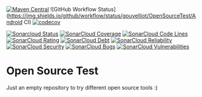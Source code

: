[![Maven Central](https://maven-badges.herokuapp.com/maven-central/com.batch.android/batch-sdk/badge.svg)](https://maven-badges.herokuapp.com/maven-central/com.batch.android/batch-sdk)
![GitHub Workflow Status](https://img.shields.io/github/workflow/status/gouyelliot/OpenSourceTest/Android CI)
[![codecov](https://codecov.io/gh/gouyelliot/OpenSourceTest/branch/master/graph/badge.svg)](https://codecov.io/gh/gouyelliot/OpenSourceTest)

[![Sonarcloud Status](https://sonarcloud.io/api/project_badges/measure?project=gouyelliot_OpenSourceTest&metric=alert_status)](https://sonarcloud.io/dashboard?id=gouyelliot_OpenSourceTest)
[![SonarCloud Coverage](https://sonarcloud.io/api/project_badges/measure?project=gouyelliot_OpenSourceTest&metric=coverage)](https://sonarcloud.io/dashboard?id=gouyelliot_OpenSourceTest)
[![SonarCloud Code Lines](https://sonarcloud.io/api/project_badges/measure?project=gouyelliot_OpenSourceTest&metric=ncloc)](https://sonarcloud.io/dashboard?id=gouyelliot_OpenSourceTest)
[![SonarCloud Rating](https://sonarcloud.io/api/project_badges/measure?project=gouyelliot_OpenSourceTest&metric=sqale_rating)](https://sonarcloud.io/dashboard?id=gouyelliot_OpenSourceTest)
[![SonarCloud Debt](https://sonarcloud.io/api/project_badges/measure?project=gouyelliot_OpenSourceTest&metric=sqale_index)](https://sonarcloud.io/dashboard?id=gouyelliot_OpenSourceTest)
[![SonarCloud Reliability](https://sonarcloud.io/api/project_badges/measure?project=gouyelliot_OpenSourceTest&metric=reliability_rating)](https://sonarcloud.io/dashboard?id=gouyelliot_OpenSourceTest)
[![SonarCloud Security](https://sonarcloud.io/api/project_badges/measure?project=gouyelliot_OpenSourceTest&metric=security_rating)](https://sonarcloud.io/dashboard?id=gouyelliot_OpenSourceTest)
[![SonarCloud Bugs](https://sonarcloud.io/api/project_badges/measure?project=gouyelliot_OpenSourceTest&metric=bugs)](https://sonarcloud.io/dashboard?id=gouyelliot_OpenSourceTest)
[![SonarCloud Vulnerabilities](https://sonarcloud.io/api/project_badges/measure?project=gouyelliot_OpenSourceTest&metric=vulnerabilities)](https://sonarcloud.io/dashboard?id=gouyelliot_OpenSourceTest)

# Open Source Test

Just an empty repository to try different open source tools :)